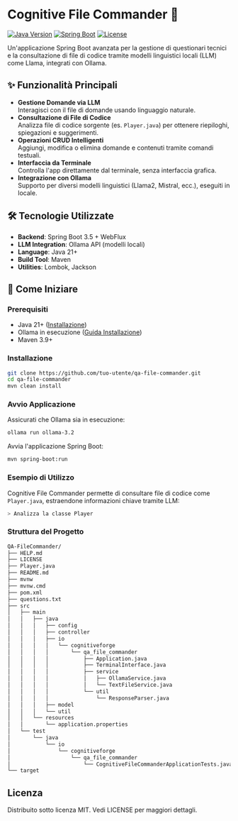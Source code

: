 # Cognitive File Commander 🚀

[![Java Version](https://img.shields.io/badge/Java-21%2B-blue.svg)](https://openjdk.org/projects/jdk/21/)
[![Spring Boot](https://img.shields.io/badge/Spring%20Boot-3.5.0-brightgreen.svg)](https://spring.io/projects/spring-boot)
[![License](https://img.shields.io/badge/License-MIT-green.svg)](https://opensource.org/licenses/MIT)

Un'applicazione Spring Boot avanzata per la gestione di questionari tecnici e la consultazione di file di codice tramite modelli linguistici locali (LLM) come Llama, integrati con Ollama.

## ✨ Funzionalità Principali
- **Gestione Domande via LLM**  
  Interagisci con il file di domande usando linguaggio naturale.
- **Consultazione di File di Codice**  
  Analizza file di codice sorgente (es. `Player.java`) per ottenere riepiloghi, spiegazioni e suggerimenti.
- **Operazioni CRUD Intelligenti**  
  Aggiungi, modifica o elimina domande e contenuti tramite comandi testuali.
- **Interfaccia da Terminale**  
  Controlla l'app direttamente dal terminale, senza interfaccia grafica.
- **Integrazione con Ollama**  
  Supporto per diversi modelli linguistici (Llama2, Mistral, ecc.), eseguiti in locale.

## 🛠️ Tecnologie Utilizzate
- **Backend**: Spring Boot 3.5 + WebFlux
- **LLM Integration**: Ollama API (modelli locali)
- **Language**: Java 21+
- **Build Tool**: Maven
- **Utilities**: Lombok, Jackson

## 🚀 Come Iniziare

### Prerequisiti
- Java 21+ ([Installazione](https://adoptium.net/))
- Ollama in esecuzione ([Guida Installazione](https://ollama.ai/))
- Maven 3.9+

### Installazione
```bash
git clone https://github.com/tuo-utente/qa-file-commander.git
cd qa-file-commander
mvn clean install
```

### Avvio Applicazione
Assicurati che Ollama sia in esecuzione:
```bash
ollama run ollama-3.2
```

Avvia l'applicazione Spring Boot:
```bash
mvn spring-boot:run
```

### Esempio di Utilizzo
Cognitive File Commander permette di consultare file di codice come `Player.java`, estraendone informazioni chiave tramite LLM:
```bash
> Analizza la classe Player
```

### Struttura del Progetto
```bash
QA-FileCommander/
├── HELP.md
├── LICENSE
├── Player.java
├── README.md
├── mvnw
├── mvnw.cmd
├── pom.xml
├── questions.txt
├── src
│   ├── main
│   │   ├── java
│   │   │   ├── config
│   │   │   ├── controller
│   │   │   ├── io
│   │   │   │   └── cognitiveforge
│   │   │   │       └── qa_file_commander
│   │   │   │           ├── Application.java
│   │   │   │           ├── TerminalInterface.java
│   │   │   │           ├── service
│   │   │   │           │   ├── OllamaService.java
│   │   │   │           │   └── TextFileService.java
│   │   │   │           └── util
│   │   │   │               └── ResponseParser.java
│   │   │   ├── model
│   │   │   └── util
│   │   └── resources
│   │       └── application.properties
│   └── test
│       └── java
│           └── io
│               └── cognitiveforge
│                   └── qa_file_commander
│                       └── CognitiveFileCommanderApplicationTests.java
└── target
```

## Licenza
Distribuito sotto licenza MIT. Vedi LICENSE per maggiori dettagli.

